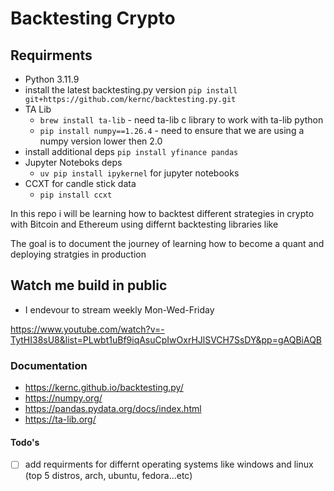 # Backtesting Crypto

## Requirments
- Python 3.11.9
- install the latest backtesting.py version `pip install git+https://github.com/kernc/backtesting.py.git`
- TA Lib
    - `brew install ta-lib` - need ta-lib c library to work with ta-lib python
    - `pip install numpy==1.26.4` - need to ensure that we are using a numpy version lower then 2.0
- install additional deps `pip install yfinance pandas`
- Jupyter Noteboks deps
    - `uv pip install ipykernel` for jupyter notebooks
- CCXT for candle stick data
    - `pip install ccxt`

In this repo i will be learning how to backtest different strategies in crypto with Bitcoin and Ethereum using differnt backtesting libraries like

The goal is to document the journey of learning how to become a quant and deploying stratgies in production

## Watch me build in public

- I endevour to stream weekly Mon-Wed-Friday

https://www.youtube.com/watch?v=-TytHI38sU8&list=PLwbt1uBf9iqAsuCpIwOxrHJlSVCH7SsDY&pp=gAQBiAQB


### Documentation
- https://kernc.github.io/backtesting.py/
- https://numpy.org/
- https://pandas.pydata.org/docs/index.html
- https://ta-lib.org/

#### Todo's

- [ ] add requirments for differnt operating systems like windows and linux (top 5 distros, arch, ubuntu, fedora...etc)
 